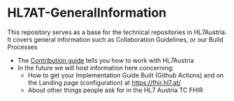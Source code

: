 # HL7AT-GeneralInformation
This repository serves as a base for the technical repositories in HL7Austria. It covers general information such as Collaboration Guidelines, or our Build Processes

- The [Contribution guide](/CONTRIBUTING.md) tells you how to work with HL7Austria
- In the future we will host information here concerning:
  - How to get your Implementation Guide Built (Github Actions) and on the Landing page (configuration) at https://fhir.hl7.at/
  - About other things people ask for in the HL7 Austria TC FHIR
